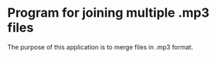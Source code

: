 # Program for joining multiple .mp3 files
The purpose of this application is to merge files in .mp3 format.